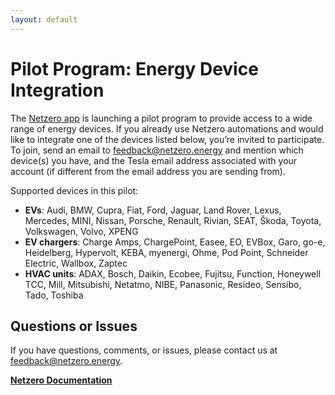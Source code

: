 ```yaml
---
layout: default
---
```


# Pilot Program: Energy Device Integration

The [Netzero app](https://www.netzero.energy) is launching a pilot program to provide access to a wide range of energy devices. If you already use Netzero automations and would like to integrate one of the devices listed below, you’re invited to participate. To join, send an email to [feedback@netzero.energy](mailto:feedback@netzero.energy) and mention which device(s) you have, and the Tesla email address associated with your account (if different from the email address you are sending from).

Supported devices in this pilot:
- **EVs**: Audi, BMW, Cupra, Fiat, Ford, Jaguar, Land Rover, Lexus, Mercedes, MINI, Nissan, Porsche, Renault, Rivian, SEAT, Škoda, Toyota, Volkswagen, Volvo, XPENG
- **EV chargers**: Charge Amps, ChargePoint, Easee, EO, EVBox, Garo, go-e, Heidelberg, Hypervolt, KEBA, myenergi, Ohme, Pod Point, Schneider Electric, Wallbox, Zaptec
- **HVAC units**: ADAX, Bosch, Daikin, Ecobee, Fujitsu, Function, Honeywell TCC, Mill, Mitsubishi, Netatmo, NIBE, Panasonic, Resideo, Sensibo, Tado, Toshiba


## Questions or Issues

If you have questions, comments, or issues, please contact us at [feedback@netzero.energy](mailto:feedback@netzero.energy).

**[Netzero Documentation](https://docs.netzero.energy)**
